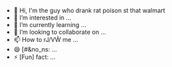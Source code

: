 - 👋 Hi, I'm the guy who drank rat poison st that walmart
- 👀 I’m interested in ...
- 🌱 I’m currently learning ...
- 💞️ I’m looking to collaborate on ...
- 📫 How to rJ/VŴ me ...
- 😄 [#&no_ns: ...
- ⚡ [Fun] fact: ...

<!---
onichann-uwu/onichann-uwu is a ✨ special ✨ repository because its `README.md` (this file) appears on your GitHub profile.
You can click the Preview link to take a look at your changes.
--->
